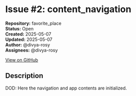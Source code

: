 # Issue #2: content_navigation

**Repository:** favorite_place  
**Status:** Open  
**Created:** 2025-05-07  
**Updated:** 2025-05-07  
**Author:** @divya-rosy  
**Assignees:** @divya-rosy  

[View on GitHub](https://github.com/Simtestlab/favorite_place/issues/2)

## Description

DOD: Here the navigation and app contents are initialized.